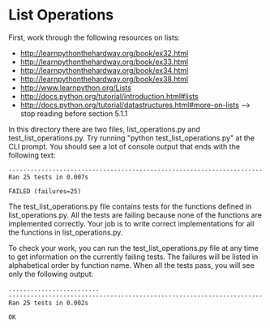 List Operations
===============

First, work through the following resources on lists:

* http://learnpythonthehardway.org/book/ex32.html
* http://learnpythonthehardway.org/book/ex33.html
* http://learnpythonthehardway.org/book/ex34.html
* http://learnpythonthehardway.org/book/ex38.html
* http://www.learnpython.org/Lists
* http://docs.python.org/tutorial/introduction.html#lists
* http://docs.python.org/tutorial/datastructures.html#more-on-lists
        --> stop reading before section 5.1.1

In this directory there are two files, list_operations.py and
test_list_operations.py. Try running "python test_list_operations.py" at the CLI
prompt. You should see a lot of console output that ends with the following text:
```
----------------------------------------------------------------------
Ran 25 tests in 0.007s

FAILED (failures=25)
```
The test_list_operations.py file contains tests for the functions defined in
list_operations.py. All the tests are failing because none of the functions are
implemented correctly. Your job is to write correct implementations for all the
functions in list_operations.py.

To check your work, you can run the test_list_operations.py file at any time to
get information on the currently failing tests. The failures will be listed in
alphabetical order by function name. When all the tests pass, you will see only
the following output:
```
.........................
----------------------------------------------------------------------
Ran 25 tests in 0.002s

OK
```
